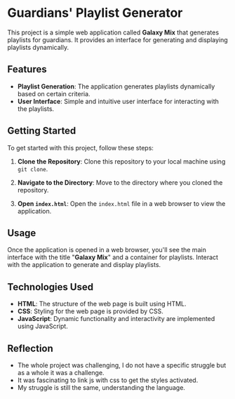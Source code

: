 # Guardians' Playlist Generator

This project is a simple web application called **Galaxy Mix** that generates playlists for guardians. It provides an interface for generating and displaying playlists dynamically.

## Features

- **Playlist Generation**: The application generates playlists dynamically based on certain criteria.
- **User Interface**: Simple and intuitive user interface for interacting with the playlists.

## Getting Started

To get started with this project, follow these steps:

1. **Clone the Repository**: Clone this repository to your local machine using `git clone`.

2. **Navigate to the Directory**: Move to the directory where you cloned the repository.

3. **Open `index.html`**: Open the `index.html` file in a web browser to view the application.

## Usage

Once the application is opened in a web browser, you'll see the main interface with the title "**Galaxy Mix**" and a container for playlists. Interact with the application to generate and display playlists.

## Technologies Used

- **HTML**: The structure of the web page is built using HTML.
- **CSS**: Styling for the web page is provided by CSS.
- **JavaScript**: Dynamic functionality and interactivity are implemented using JavaScript.

## Reflection

- The whole project was challenging, I do not have a specific struggle but as a whole it was a challenge.
- It was fascinating to link js with css to get the styles activated.
- My struggle is still the same, understanding the language.